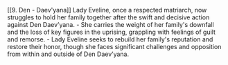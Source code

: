 [[9. Den - Daev'yana]]
Lady Eveline, once a respected matriarch, now struggles to hold her family together after the swift and decisive action against Den Daev’yana.
    - She carries the weight of her family's downfall and the loss of key figures in the uprising, grappling with feelings of guilt and remorse.
    - Lady Eveline seeks to rebuild her family's reputation and restore their honor, though she faces significant challenges and opposition from within and outside of Den Daev’yana.